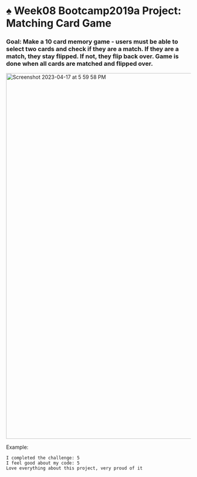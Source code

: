 # ♠️ Week08 Bootcamp2019a Project: Matching Card Game

### Goal: Make a 10 card memory game - users must be able to select two cards and check if they are a match. If they are a match, they stay flipped. If not, they flip back over. Game is done when all cards are matched and flipped over.
<img width="996" alt="Screenshot 2023-04-17 at 5 59 58 PM" src="https://user-images.githubusercontent.com/125736610/232621172-0470ebd2-beb5-4cc9-9617-b82c537de054.png">


Example:
```
I completed the challenge: 5
I feel good about my code: 5
Love everything about this project, very proud of it 
```

